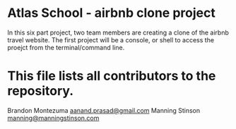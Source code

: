 # Atlas School - airbnb clone project
In this six part project, two team members are creating a clone of the airbnb travel website. The first project will be a console, or shell to access the proejct from the terminal/command line. 

# This file lists all contributors to the repository.
Brandon Montezuma <aanand.prasad@gmail.com>
Manning Stinson <manning@manningstinson.com>
